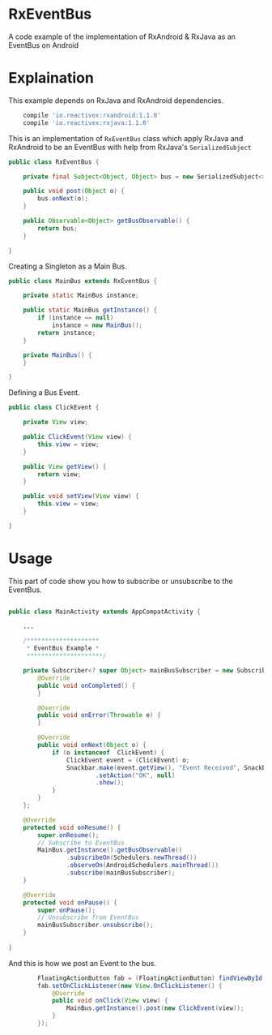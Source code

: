 # RxEventBus
A code example of the implementation of RxAndroid &amp; RxJava as an EventBus on Android

# Explaination

This example depends on RxJava and RxAndroid dependencies.

```sh
    compile 'io.reactivex:rxandroid:1.1.0'
    compile 'io.reactivex:rxjava:1.1.0'
```

This is an implementation of `RxEventBus` class which apply RxJava and RxAndroid to be an EventBus with help from RxJava's `SerializedSubject`

```java
public class RxEventBus {

    private final Subject<Object, Object> bus = new SerializedSubject<>(PublishSubject.create());

    public void post(Object o) {
        bus.onNext(o);
    }

    public Observable<Object> getBusObservable() {
        return bus;
    }

}
```

Creating a Singleton as a Main Bus.

```java
public class MainBus extends RxEventBus {

    private static MainBus instance;

    public static MainBus getInstance() {
        if (instance == null)
            instance = new MainBus();
        return instance;
    }

    private MainBus() {
    }

}
```

Defining a Bus Event.

```java
public class ClickEvent {

    private View view;

    public ClickEvent(View view) {
        this.view = view;
    }

    public View getView() {
        return view;
    }

    public void setView(View view) {
        this.view = view;
    }

}
```

# Usage

This part of code show you how to subscribe or unsubscribe to the EventBus.

```java

public class MainActivity extends AppCompatActivity {

    ...

    /********************
     * EventBus Example *
     *********************/

    private Subscriber<? super Object> mainBusSubscriber = new Subscriber<Object>() {
        @Override
        public void onCompleted() {
        }

        @Override
        public void onError(Throwable e) {
        }

        @Override
        public void onNext(Object o) {
            if (o instanceof  ClickEvent) {
                ClickEvent event = (ClickEvent) o;
                Snackbar.make(event.getView(), "Event Received", Snackbar.LENGTH_LONG)
                        .setAction("OK", null)
                        .show();
            }
        }
    };

    @Override
    protected void onResume() {
        super.onResume();
        // Subscribe to EventBus
        MainBus.getInstance().getBusObservable()
                .subscribeOn(Schedulers.newThread())
                .observeOn(AndroidSchedulers.mainThread())
                .subscribe(mainBusSubscriber);
    }

    @Override
    protected void onPause() {
        super.onPause();
        // Unsubscribe from EventBus
        mainBusSubscriber.unsubscribe();
    }
    
}
```

And this is how we post an Event to the bus.

```java
        FloatingActionButton fab = (FloatingActionButton) findViewById(R.id.fab);
        fab.setOnClickListener(new View.OnClickListener() {
            @Override
            public void onClick(View view) {
                MainBus.getInstance().post(new ClickEvent(view));
            }
        });
```


